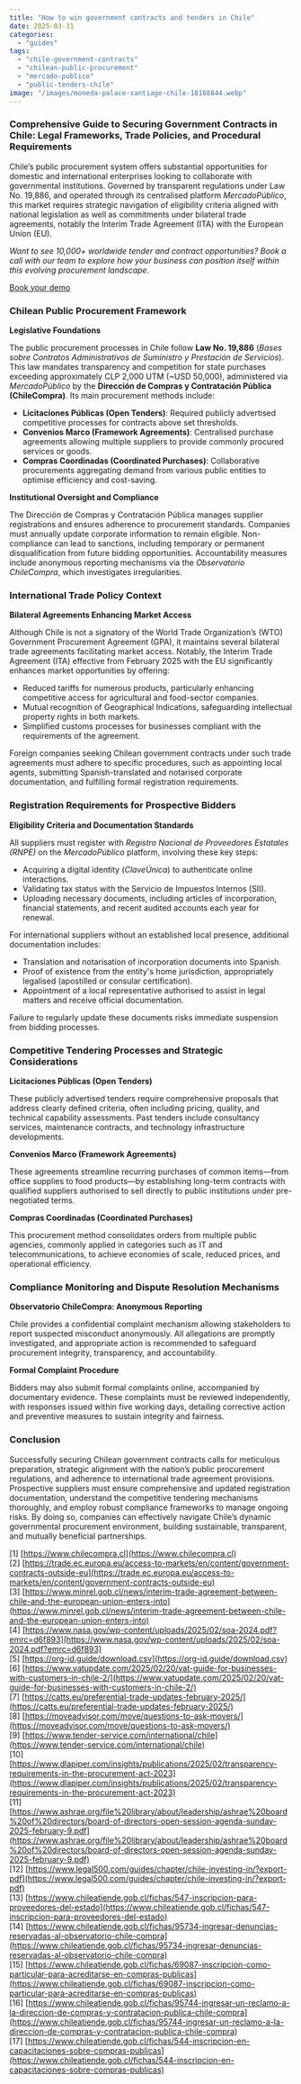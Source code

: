 ```yaml
---
title: "How to win government contracts and tenders in Chile"
date: 2025-03-31
categories: 
  - "guides"
tags: 
  - "chile-government-contracts"
  - "chilean-public-procurement"
  - "mercado-publico"
  - "public-tenders-chile"
image: "/images/moneda-palace-santiago-chile-18168844.webp"
---
```


### Comprehensive Guide to Securing Government Contracts in Chile: Legal Frameworks, Trade Policies, and Procedural Requirements

Chile’s public procurement system offers substantial opportunities for domestic and international enterprises looking to collaborate with governmental institutions. Governed by transparent regulations under Law No. 19,886, and operated through its centralised platform _MercadoPúblico_, this market requires strategic navigation of eligibility criteria aligned with national legislation as well as commitments under bilateral trade agreements, notably the Interim Trade Agreement (ITA) with the European Union (EU).

_Want to see 10,000+ worldwide tender and contract opportunities?_ _Book a call with our team to explore how your business can position itself within this evolving procurement landscape._

[Book your demo](https://www.openopps.com/book-a-call-for-the-best-chance-to-win-bids/)

### Chilean Public Procurement Framework

**Legislative Foundations**

The public procurement processes in Chile follow **Law No. 19,886** (_Bases sobre Contratos Administrativos de Suministro y Prestación de Servicios_). This law mandates transparency and competition for state purchases exceeding approximately CLP 2,000 UTM (~USD 50,000), administered via _MercadoPúblico_ by the **Dirección de Compras y Contratación Pública (ChileCompra)**. Its main procurement methods include:

- **Licitaciones Públicas (Open Tenders)**: Required publicly advertised competitive processes for contracts above set thresholds.
- **Convenios Marco (Framework Agreements)**: Centralised purchase agreements allowing multiple suppliers to provide commonly procured services or goods.
- **Compras Coordinadas (Coordinated Purchases)**: Collaborative procurements aggregating demand from various public entities to optimise efficiency and cost-saving.

**Institutional Oversight and Compliance**

The Dirección de Compras y Contratación Pública manages supplier registrations and ensures adherence to procurement standards. Companies must annually update corporate information to remain eligible. Non-compliance can lead to sanctions, including temporary or permanent disqualification from future bidding opportunities. Accountability measures include anonymous reporting mechanisms via the _Observatorio ChileCompra_, which investigates irregularities.

### International Trade Policy Context

**Bilateral Agreements Enhancing Market Access**

Although Chile is not a signatory of the World Trade Organization’s (WTO) Government Procurement Agreement (GPA), it maintains several bilateral trade agreements facilitating market access. Notably, the Interim Trade Agreement (ITA) effective from February 2025 with the EU significantly enhances market opportunities by offering:

- Reduced tariffs for numerous products, particularly enhancing competitive access for agricultural and food-sector companies.
- Mutual recognition of Geographical Indications, safeguarding intellectual property rights in both markets.
- Simplified customs processes for businesses compliant with the requirements of the agreement.

Foreign companies seeking Chilean government contracts under such trade agreements must adhere to specific procedures, such as appointing local agents, submitting Spanish-translated and notarised corporate documentation, and fulfilling formal registration requirements.

### Registration Requirements for Prospective Bidders

**Eligibility Criteria and Documentation Standards**

All suppliers must register with _Registro Nacional de Proveedores Estatales (RNPE)_ on the _MercadoPúblico_ platform, involving these key steps:

- Acquiring a digital identity (_ClaveÚnica_) to authenticate online interactions.
- Validating tax status with the Servicio de Impuestos Internos (SII).
- Uploading necessary documents, including articles of incorporation, financial statements, and recent audited accounts each year for renewal.

For international suppliers without an established local presence, additional documentation includes:

- Translation and notarisation of incorporation documents into Spanish.
- Proof of existence from the entity's home jurisdiction, appropriately legalised (apostilled or consular certification).
- Appointment of a local representative authorised to assist in legal matters and receive official documentation.

Failure to regularly update these documents risks immediate suspension from bidding processes.

### Competitive Tendering Processes and Strategic Considerations

**Licitaciones Públicas (Open Tenders)**

These publicly advertised tenders require comprehensive proposals that address clearly defined criteria, often including pricing, quality, and technical capability assessments. Past tenders include consultancy services, maintenance contracts, and technology infrastructure developments.

**Convenios Marco (Framework Agreements)**

These agreements streamline recurring purchases of common items—from office supplies to food products—by establishing long-term contracts with qualified suppliers authorised to sell directly to public institutions under pre-negotiated terms.

**Compras Coordinadas (Coordinated Purchases)**

This procurement method consolidates orders from multiple public agencies, commonly applied in categories such as IT and telecommunications, to achieve economies of scale, reduced prices, and operational efficiency.

### Compliance Monitoring and Dispute Resolution Mechanisms

**Observatorio ChileCompra: Anonymous Reporting**

Chile provides a confidential complaint mechanism allowing stakeholders to report suspected misconduct anonymously. All allegations are promptly investigated, and appropriate action is recommended to safeguard procurement integrity, transparency, and accountability.

**Formal Complaint Procedure**

Bidders may also submit formal complaints online, accompanied by documentary evidence. These complaints must be reviewed independently, with responses issued within five working days, detailing corrective action and preventive measures to sustain integrity and fairness.

### Conclusion

Successfully securing Chilean government contracts calls for meticulous preparation, strategic alignment with the nation’s public procurement regulations, and adherence to international trade agreement provisions. Prospective suppliers must ensure comprehensive and updated registration documentation, understand the competitive tendering mechanisms thoroughly, and employ robust compliance frameworks to manage ongoing risks. By doing so, companies can effectively navigate Chile’s dynamic governmental procurement environment, building sustainable, transparent, and mutually beneficial partnerships.

\[1\] [https://www.chilecompra.cl](https://www.chilecompra.cl)  
\[2\] [https://trade.ec.europa.eu/access-to-markets/en/content/government-contracts-outside-eu](https://trade.ec.europa.eu/access-to-markets/en/content/government-contracts-outside-eu)  
\[3\] [https://www.minrel.gob.cl/news/interim-trade-agreement-between-chile-and-the-european-union-enters-into](https://www.minrel.gob.cl/news/interim-trade-agreement-between-chile-and-the-european-union-enters-into)  
\[4\] [https://www.nasa.gov/wp-content/uploads/2025/02/soa-2024.pdf?emrc=d6f893](https://www.nasa.gov/wp-content/uploads/2025/02/soa-2024.pdf?emrc=d6f893)  
\[5\] [https://org-id.guide/download.csv](https://org-id.guide/download.csv)  
\[6\] [https://www.vatupdate.com/2025/02/20/vat-guide-for-businesses-with-customers-in-chile-2/](https://www.vatupdate.com/2025/02/20/vat-guide-for-businesses-with-customers-in-chile-2/)  
\[7\] [https://catts.eu/preferential-trade-updates-february-2025/](https://catts.eu/preferential-trade-updates-february-2025/)  
\[8\] [https://moveadvisor.com/move/questions-to-ask-movers/](https://moveadvisor.com/move/questions-to-ask-movers/)  
\[9\] [https://www.tender-service.com/international/chile](https://www.tender-service.com/international/chile)  
\[10\] [https://www.dlapiper.com/insights/publications/2025/02/transparency-requirements-in-the-procurement-act-2023](https://www.dlapiper.com/insights/publications/2025/02/transparency-requirements-in-the-procurement-act-2023)  
\[11\] [https://www.ashrae.org/file%20library/about/leadership/ashrae%20board%20of%20directors/board-of-directors-open-session-agenda-sunday-2025-february-9.pdf](https://www.ashrae.org/file%20library/about/leadership/ashrae%20board%20of%20directors/board-of-directors-open-session-agenda-sunday-2025-february-9.pdf)  
\[12\] [https://www.legal500.com/guides/chapter/chile-investing-in/?export-pdf](https://www.legal500.com/guides/chapter/chile-investing-in/?export-pdf)  
\[13\] [https://www.chileatiende.gob.cl/fichas/547-inscripcion-para-proveedores-del-estado](https://www.chileatiende.gob.cl/fichas/547-inscripcion-para-proveedores-del-estado)  
\[14\] [https://www.chileatiende.gob.cl/fichas/95734-ingresar-denuncias-reservadas-al-observatorio-chile-compra](https://www.chileatiende.gob.cl/fichas/95734-ingresar-denuncias-reservadas-al-observatorio-chile-compra)  
\[15\] [https://www.chileatiende.gob.cl/fichas/69087-inscripcion-como-particular-para-acreditarse-en-compras-publicas](https://www.chileatiende.gob.cl/fichas/69087-inscripcion-como-particular-para-acreditarse-en-compras-publicas)  
\[16\] [https://www.chileatiende.gob.cl/fichas/95744-ingresar-un-reclamo-a-la-direccion-de-compras-y-contratacion-publica-chile-compra](https://www.chileatiende.gob.cl/fichas/95744-ingresar-un-reclamo-a-la-direccion-de-compras-y-contratacion-publica-chile-compra)  
\[17\] [https://www.chileatiende.gob.cl/fichas/544-inscripcion-en-capacitaciones-sobre-compras-publicas](https://www.chileatiende.gob.cl/fichas/544-inscripcion-en-capacitaciones-sobre-compras-publicas)
